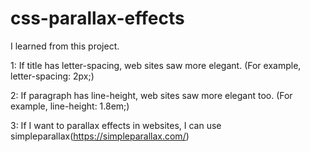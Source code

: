 # css-parallax-effects

I learned from this project.

1: If title has letter-spacing, web sites saw more elegant. (For example, letter-spacing: 2px;)

2: If paragraph has line-height, web sites saw more elegant too. (For example, line-height: 1.8em;)

3: If I want to parallax effects in websites, I can use simpleparallax(https://simpleparallax.com/)
